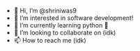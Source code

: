 - 👋 Hi, I’m @shriniwas9
- 👀 I’m interested in software development! 
- 🌱 I’m currently learning python 🐍
- 💞️ I’m looking to collaborate on (idk)
- 📫 How to reach me (idk)

<!---
shriniwas9/shriniwas9 is a ✨ special ✨ repository because its `README.md` (this file) appears on your GitHub profile.
You can click the Preview link to take a look at your changes.
--->
